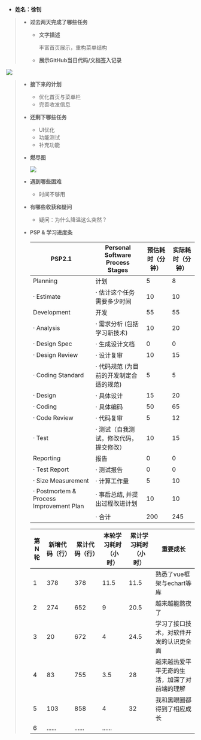 - **姓名：徐钊**

> - **过去两天完成了哪些任务**
>
>   - **文字描述**
>
>     丰富首页展示，重构菜单结构
>
>   - **展示GitHub当日代码/文档签入记录**
>
![](https://img2023.cnblogs.com/blog/2972174/202211/2972174-20221130220426451-2131454355.png)
>
> - **接下来的计划**
>
>   - 优化首页与菜单栏
>   - 完善收发信息
>
> - **还剩下哪些任务**
>
>   - UI优化
>   - 功能测试
>   - 补充功能
>
> - **燃尽图**
>
>   ![](https://img2023.cnblogs.com/blog/2972174/202211/2972174-20221130215752279-889935891.png)
>
> - **遇到哪些困难**
>
>   - 时间不够用
>
> - **有哪些收获和疑问**
>
>   - 疑问：为什么降温这么突然？
>
> - **PSP & 学习进度条**
>
>   | PSP2.1                                  | Personal Software Process Stages        | 预估耗时（分钟） | 实际耗时（分钟） |
>   | --------------------------------------- | --------------------------------------- | ---------------- | ---------------- |
>   | Planning                                | 计划                                    | 5                | 8                |
>   | · Estimate                              | · 估计这个任务需要多少时间              | 10               | 10               |
>   | Development                             | 开发                                    | 55               | 55               |
>   | · Analysis                              | · 需求分析 (包括学习新技术)             | 10               | 20               |
>   | · Design Spec                           | · 生成设计文档                          | 0                | 0                |
>   | · Design Review                         | · 设计复审                              | 10               | 15               |
>   | · Coding Standard                       | · 代码规范 (为目前的开发制定合适的规范) | 5                | 5                |
>   | · Design                                | · 具体设计                              | 15               | 20               |
>   | · Coding                                | · 具体编码                              | 50               | 65               |
>   | · Code Review                           | · 代码复审                              | 5                | 12               |
>   | · Test                                  | · 测试（自我测试，修改代码，提交修改）  | 10               | 15               |
>   | Reporting                               | 报告                                    | 0                | 0                |
>   | · Test Report                           | · 测试报告                              | 0                | 0                |
>   | · Size Measurement                      | · 计算工作量                            | 5                | 10               |
>   | · Postmortem & Process Improvement Plan | · 事后总结, 并提出过程改进计划          | 10               | 10               |
>   |                                         | · 合计                                  | 200              | 245              |
>
>   | 第N轮 | 新增代码（行） | 累计代码（行） | 本轮学习耗时（小时） | 累计学习耗时（小时） | 重要成长                                     |
>   | ----- | -------------- | -------------- | -------------------- | -------------------- | -------------------------------------------- |
>   | 1     | 378            | 378            | 11.5                 | 11.5                 | 熟悉了vue框架与echart等库                    |
>   | 2     | 274            | 652            | 9                    | 20.5                 | 越来越能熬夜了                               |
>   | 3     | 20             | 672            | 4                    | 24.5                 | 学习了接口技术，对软件开发的认识更全面       |
>   | 4     | 83             | 755            | 3.5                  | 28                   | 越来越热爱平平无奇的生活，加深了对前端的理解 |
>   | 5     | 103            | 858            | 4                    | 32                   | 我和黑眼圈都得到了相应成长                   |
>   | 6     | ......         | ......         | ......               |                      |                                              |

